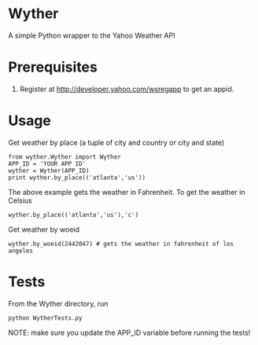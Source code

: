 Wyther
================
A simple Python wrapper to the Yahoo Weather API

Prerequisites
=================
1. Register at http://developer.yahoo.com/wsregapp to get an appid. 

Usage
=================
Get weather by place (a tuple of city and country or city and state)

```
from wyther.Wyther import Wyther
APP_ID = 'YOUR APP ID'
wyther = Wyther(APP_ID)
print wyther.by_place(('atlanta','us'))
```

The above example gets the weather in Fahrenheit. To get the weather in Celsius

```
wyther.by_place(('atlanta','us'),'c')
```

Get weather by woeid

```
wyther.by_woeid(2442047) # gets the weather in fahrenheit of los angeles
```

Tests
================
From the Wyther directory, run
```
python WytherTests.py
```
NOTE: make sure you update the APP_ID variable before running the tests!
